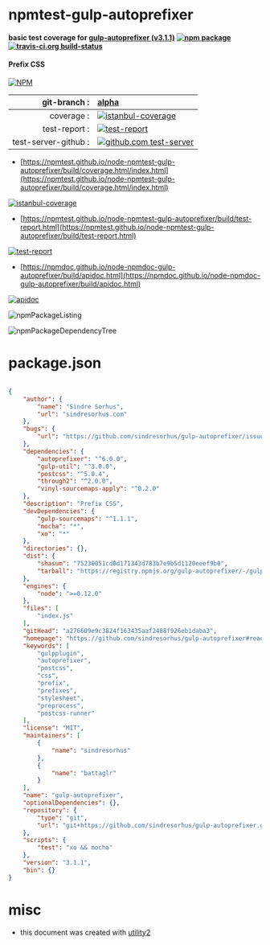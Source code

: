 # npmtest-gulp-autoprefixer

#### basic test coverage for  [gulp-autoprefixer (v3.1.1)](https://github.com/sindresorhus/gulp-autoprefixer#readme)  [![npm package](https://img.shields.io/npm/v/npmtest-gulp-autoprefixer.svg?style=flat-square)](https://www.npmjs.org/package/npmtest-gulp-autoprefixer) [![travis-ci.org build-status](https://api.travis-ci.org/npmtest/node-npmtest-gulp-autoprefixer.svg)](https://travis-ci.org/npmtest/node-npmtest-gulp-autoprefixer)

#### Prefix CSS

[![NPM](https://nodei.co/npm/gulp-autoprefixer.png?downloads=true&downloadRank=true&stars=true)](https://www.npmjs.com/package/gulp-autoprefixer)

| git-branch : | [alpha](https://github.com/npmtest/node-npmtest-gulp-autoprefixer/tree/alpha)|
|--:|:--|
| coverage : | [![istanbul-coverage](https://npmtest.github.io/node-npmtest-gulp-autoprefixer/build/coverage.badge.svg)](https://npmtest.github.io/node-npmtest-gulp-autoprefixer/build/coverage.html/index.html)|
| test-report : | [![test-report](https://npmtest.github.io/node-npmtest-gulp-autoprefixer/build/test-report.badge.svg)](https://npmtest.github.io/node-npmtest-gulp-autoprefixer/build/test-report.html)|
| test-server-github : | [![github.com test-server](https://npmtest.github.io/node-npmtest-gulp-autoprefixer/GitHub-Mark-32px.png)](https://npmtest.github.io/node-npmtest-gulp-autoprefixer/build/app/index.html) | | build-artifacts : | [![build-artifacts](https://npmtest.github.io/node-npmtest-gulp-autoprefixer/glyphicons_144_folder_open.png)](https://github.com/npmtest/node-npmtest-gulp-autoprefixer/tree/gh-pages/build)|

- [https://npmtest.github.io/node-npmtest-gulp-autoprefixer/build/coverage.html/index.html](https://npmtest.github.io/node-npmtest-gulp-autoprefixer/build/coverage.html/index.html)

[![istanbul-coverage](https://npmtest.github.io/node-npmtest-gulp-autoprefixer/build/screenCapture.buildCi.browser.%252Ftmp%252Fbuild%252Fcoverage.lib.html.png)](https://npmtest.github.io/node-npmtest-gulp-autoprefixer/build/coverage.html/index.html)

- [https://npmtest.github.io/node-npmtest-gulp-autoprefixer/build/test-report.html](https://npmtest.github.io/node-npmtest-gulp-autoprefixer/build/test-report.html)

[![test-report](https://npmtest.github.io/node-npmtest-gulp-autoprefixer/build/screenCapture.buildCi.browser.%252Ftmp%252Fbuild%252Ftest-report.html.png)](https://npmtest.github.io/node-npmtest-gulp-autoprefixer/build/test-report.html)

- [https://npmdoc.github.io/node-npmdoc-gulp-autoprefixer/build/apidoc.html](https://npmdoc.github.io/node-npmdoc-gulp-autoprefixer/build/apidoc.html)

[![apidoc](https://npmdoc.github.io/node-npmdoc-gulp-autoprefixer/build/screenCapture.buildCi.browser.%252Ftmp%252Fbuild%252Fapidoc.html.png)](https://npmdoc.github.io/node-npmdoc-gulp-autoprefixer/build/apidoc.html)

![npmPackageListing](https://npmtest.github.io/node-npmtest-gulp-autoprefixer/build/screenCapture.npmPackageListing.svg)

![npmPackageDependencyTree](https://npmtest.github.io/node-npmtest-gulp-autoprefixer/build/screenCapture.npmPackageDependencyTree.svg)



# package.json

```json

{
    "author": {
        "name": "Sindre Sorhus",
        "url": "sindresorhus.com"
    },
    "bugs": {
        "url": "https://github.com/sindresorhus/gulp-autoprefixer/issues"
    },
    "dependencies": {
        "autoprefixer": "^6.0.0",
        "gulp-util": "^3.0.0",
        "postcss": "^5.0.4",
        "through2": "^2.0.0",
        "vinyl-sourcemaps-apply": "^0.2.0"
    },
    "description": "Prefix CSS",
    "devDependencies": {
        "gulp-sourcemaps": "^1.1.1",
        "mocha": "*",
        "xo": "*"
    },
    "directories": {},
    "dist": {
        "shasum": "75230051cd0d171343d783b7e9b5d1120eeef9b0",
        "tarball": "https://registry.npmjs.org/gulp-autoprefixer/-/gulp-autoprefixer-3.1.1.tgz"
    },
    "engines": {
        "node": ">=0.12.0"
    },
    "files": [
        "index.js"
    ],
    "gitHead": "a276609e9c3824f163435aaf2488f926eb1daba3",
    "homepage": "https://github.com/sindresorhus/gulp-autoprefixer#readme",
    "keywords": [
        "gulpplugin",
        "autoprefixer",
        "postcss",
        "css",
        "prefix",
        "prefixes",
        "stylesheet",
        "preprocess",
        "postcss-runner"
    ],
    "license": "MIT",
    "maintainers": [
        {
            "name": "sindresorhus"
        },
        {
            "name": "battaglr"
        }
    ],
    "name": "gulp-autoprefixer",
    "optionalDependencies": {},
    "repository": {
        "type": "git",
        "url": "git+https://github.com/sindresorhus/gulp-autoprefixer.git"
    },
    "scripts": {
        "test": "xo && mocha"
    },
    "version": "3.1.1",
    "bin": {}
}
```



# misc
- this document was created with [utility2](https://github.com/kaizhu256/node-utility2)
